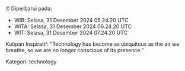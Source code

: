 ⏰ Diperbarui pada:
- WIB: Selasa, 31 Desember 2024 05.24.20 UTC
- WITA: Selasa, 31 Desember 2024 06.24.20 UTC
- WIT: Selasa, 31 Desember 2024 07.24.20 UTC

Kutipan Inspiratif:
"Technology has become as ubiquitous as the air we breathe, so we are no longer conscious of its presence."


Kategori: technology

